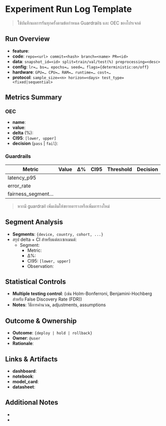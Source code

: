 # Experiment Run Log Template

> ใช้บันทึกผลการรันทุกครั้งตามข้อกำหนด Guardrails และ OEC ของโปรเจกต์

## Run Overview
- **feature**: 
- **code**: `repo=<url> commit=<hash> branch=<name> PR=<id>`
- **data**: `snapshot_id=<id> split=train/val/test(%) preprocessing=<desc>`
- **config**: `lr=… bs=… epochs=… seed=… flags={deterministic:on/off}`
- **hardware**: `GPU=… CPU=… RAM=… runtime=… cost≈…`
- **protocol**: `sample_size=<n> horizon=<days> test_type=<fixed|sequential>`

## Metrics Summary
### OEC
- **name**: 
- **value**: 
- **delta** (%): 
- **CI95**: `[lower, upper]`
- **decision** (`pass` | `fail`): 

### Guardrails
| Metric | Value | Δ% | CI95 | Threshold | Decision |
| ------ | ----- | --- | ---- | --------- | -------- |
| latency_p95 |  |  |  |  |  |
| error_rate |  |  |  |  |  |
| fairness_segment… |  |  |  |  |  |

> หากมี guardrail เพิ่มเติมให้ขยายตารางหรือเพิ่มตารางใหม่

## Segment Analysis
- **Segments**: `{device, country, cohort, ...}`
- สรุป delta + CI สำหรับแต่ละเซกเมนต์:
  - Segment: 
    - Metric: 
    - Δ%: 
    - CI95: `[lower, upper]`
    - Observation: 

## Statistical Controls
- **Multiple testing control**: (เช่น Holm-Bonferroni, Benjamini-Hochberg สำหรับ False Discovery Rate (FDR))
- **Notes**: วิธีการคำนวณ, adjustments, assumptions

## Outcome & Ownership
- **Outcome**: `{deploy | hold | rollback}`
- **Owner**: `@user`
- **Rationale**: 

## Links & Artifacts
- **dashboard**: 
- **notebook**: 
- **model_card**: 
- **datasheet**: 

## Additional Notes
- 
- 

